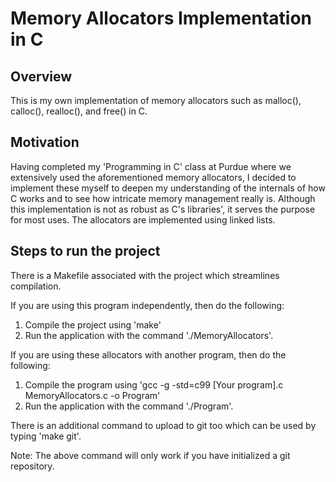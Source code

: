 # Memory Allocators Implementation in C

## Overview
This is my own implementation of memory allocators such as malloc(), calloc(), realloc(), and free() in C.

## Motivation
Having completed my 'Programming in C' class at Purdue where we extensively used the aforementioned memory allocators, I decided to implement these myself to deepen my understanding of the internals of how C works and to see how intricate memory management really is. Although this implementation is not as robust as C's libraries', it serves the purpose for most uses. The allocators are implemented using linked lists.

## Steps to run the project
There is a Makefile associated with the project which streamlines compilation.

If you are using this program independently, then do the following:
1. Compile the project using 'make'
2. Run the application with the command './MemoryAllocators'.

If you are using these allocators with another program, then do the following:
1. Compile the program using 'gcc -g -std=c99 [Your program].c MemoryAllocators.c -o Program'
2. Run the application with the command './Program'.

There is an additional command to upload to git too which can be used by typing 'make git'.

Note: The above command will only work if you have initialized a git repository.
